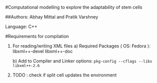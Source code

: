 #Computational modelling to explore the adaptability of stem cells

##Authors: Abhay Mittal and Pratik Varshney

Language: C++

#Requirements for compilation

1. For reading/writing XML files
	a) Required Packages ( OS: Fedora ):
		libxml++-devel libxml++-doc

	b) Add to Compiler and Linker options:
		`pkg-config --cflags --libs libxml++-2.6`

2. TODO : check if split cell updates the environment
